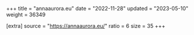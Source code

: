 +++
title = "annaaurora.eu"
date = "2022-11-28"
updated = "2023-05-10"
weight = 36349

[extra]
source = "https://annaaurora.eu/"
ratio = 6
size = 35
+++
